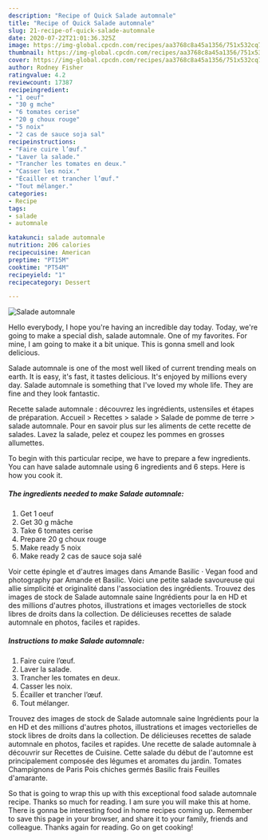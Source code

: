 ```yaml
---
description: "Recipe of Quick Salade automnale"
title: "Recipe of Quick Salade automnale"
slug: 21-recipe-of-quick-salade-automnale
date: 2020-07-22T21:01:36.325Z
image: https://img-global.cpcdn.com/recipes/aa3768c8a45a1356/751x532cq70/salade-automnale-photo-principale-de-la-recette.jpg
thumbnail: https://img-global.cpcdn.com/recipes/aa3768c8a45a1356/751x532cq70/salade-automnale-photo-principale-de-la-recette.jpg
cover: https://img-global.cpcdn.com/recipes/aa3768c8a45a1356/751x532cq70/salade-automnale-photo-principale-de-la-recette.jpg
author: Rodney Fisher
ratingvalue: 4.2
reviewcount: 17387
recipeingredient:
- "1 oeuf"
- "30 g mche"
- "6 tomates cerise"
- "20 g choux rouge"
- "5 noix"
- "2 cas de sauce soja sal"
recipeinstructions:
- "Faire cuire l’œuf."
- "Laver la salade."
- "Trancher les tomates en deux."
- "Casser les noix."
- "Écailler et trancher l’œuf."
- "Tout mélanger."
categories:
- Recipe
tags:
- salade
- automnale

katakunci: salade automnale 
nutrition: 206 calories
recipecuisine: American
preptime: "PT15M"
cooktime: "PT54M"
recipeyield: "1"
recipecategory: Dessert

---
```



![Salade automnale](https://img-global.cpcdn.com/recipes/aa3768c8a45a1356/751x532cq70/salade-automnale-photo-principale-de-la-recette.jpg)

Hello everybody, I hope you're having an incredible day today. Today, we're going to make a special dish, salade automnale. One of my favorites. For mine, I am going to make it a bit unique. This is gonna smell and look delicious.

Salade automnale is one of the most well liked of current trending meals on earth. It is easy, it's fast, it tastes delicious. It's enjoyed by millions every day. Salade automnale is something that I've loved my whole life. They are fine and they look fantastic.

Recette salade automnale : découvrez les ingrédients, ustensiles et étapes de préparation. Accueil &gt; Recettes &gt; salade &gt; Salade de pomme de terre &gt; salade automnale. Pour en savoir plus sur les aliments de cette recette de salades. Lavez la salade, pelez et coupez les pommes en grosses allumettes.


To begin with this particular recipe, we have to prepare a few ingredients. You can have salade automnale using 6 ingredients and 6 steps. Here is how you cook it.

<!--inarticleads1-->

##### The ingredients needed to make Salade automnale:

1. Get 1 oeuf
1. Get 30 g mâche
1. Take 6 tomates cerise
1. Prepare 20 g choux rouge
1. Make ready 5 noix
1. Make ready 2 cas de sauce soja salé


Voir cette épingle et d&#39;autres images dans Amande Basilic · Vegan food and photography par Amande et Basilic. Voici une petite salade savoureuse qui allie simplicité et originalité dans l&#39;association des ingrédients. Trouvez des images de stock de Salade automnale saine Ingrédients pour la en HD et des millions d&#39;autres photos, illustrations et images vectorielles de stock libres de droits dans la collection. De délicieuses recettes de salade automnale en photos, faciles et rapides. 

<!--inarticleads2-->

##### Instructions to make Salade automnale:

1. Faire cuire l’œuf.
1. Laver la salade.
1. Trancher les tomates en deux.
1. Casser les noix.
1. Écailler et trancher l’œuf.
1. Tout mélanger.


Trouvez des images de stock de Salade automnale saine Ingrédients pour la en HD et des millions d&#39;autres photos, illustrations et images vectorielles de stock libres de droits dans la collection. De délicieuses recettes de salade automnale en photos, faciles et rapides. Une recette de salade automnale à découvrir sur Recettes de Cuisine. Cette salade du début de l&#39;automne est principalement composée des légumes et aromates du jardin. Tomates Champignons de Paris Pois chiches germés Basilic frais Feuilles d&#39;amarante. 

So that is going to wrap this up with this exceptional food salade automnale recipe. Thanks so much for reading. I am sure you will make this at home. There is gonna be interesting food in home recipes coming up. Remember to save this page in your browser, and share it to your family, friends and colleague. Thanks again for reading. Go on get cooking!
